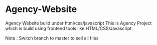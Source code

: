 # Agency-Website
Agency Website build under html/css/javascript
This is Agency Project which is build using frontend tools like HTML/CSS/Javascript.


Note : Switch branch to master to sell all files

